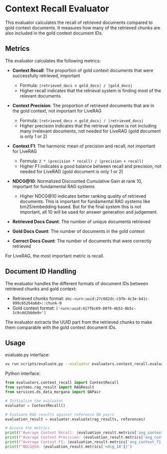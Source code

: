 # Context Recall Evaluator

This evaluator calculates the recall of retrieved documents compared to gold context documents. It measures how many of the retrieved chunks are also included in the gold context document IDs.

## Metrics

The evaluator calculates the following metrics:

- **Context Recall**: The proportion of gold context documents that were successfully retrieved, important
  - Formula: `|retrieved_docs ∩ gold_docs| / |gold_docs|`
  - Higher recall indicates that the retrieval system is finding most of the relevant documents
  
- **Context Precision**: The proportion of retrieved documents that are in the gold context, not important for LiveRAG
  - Formula: `|retrieved_docs ∩ gold_docs| / |retrieved_docs|`
  - Higher precision indicates that the retrieval system is not including many irrelevant documents, not needed for LiveRAG (gold document is only 1 or 2)
  
- **Context F1**: The harmonic mean of precision and recall, not important for LiveRAG
  - Formula: `2 * (precision * recall) / (precision + recall)`
  - Higher F1 indicates a good balance between recall and precision, not needed for LiveRAG (gold document is only 1 or 2)

- **NDCG@10**: Normalized Discounted Cumulative Gain at rank 10, important for fundamental RAG systems
  - Higher NDCG@10 indicates better ranking quality of retrieved documents. This is important for fundamental RAG systems like bm25/embedding based. But for the final system this is not important, all 10 will be used for answer generation and judgement.

- **Retrieved Docs Count**: The number of unique documents retrieved
- **Gold Docs Count**: The number of documents in the gold context
- **Correct Docs Count**: The number of documents that were correctly retrieved

For LiveRAG, the most important metric is recall.

## Document ID Handling

The evaluator handles the different formats of document IDs between retrieved chunks and gold context:

- Retrieved chunks format: `doc-<urn:uuid:27c682dc-c97b-4c3e-b41c-999c65264a6d>::chunk-0`
- Gold context format: `['<urn:uuid:417fbc69-80f9-4b53-8b5c-1c9cdd2bb0e9>']`

The evaluator extracts the UUID part from the retrieved chunks to make them comparable with the gold context document IDs.

## Usage

evaluate.py interface:

```bash
uv run scripts/evaluate.py --evaluator evaluators.context_recall.evaluator.ContextRecall --results data/rag_results/dmds_fJ20pJnq9zcO1_BasicRAGSystem.tsv --reference data/generated_qa_pairs/dmds_fJ20pJnq9zcO1.n100.tsv;
```

Python interface:

```python
from evaluators.context_recall import ContextRecall
from systems.rag_result import RAGResult
from services.ds_data_morgana import QAPair

# Initialize the evaluator
evaluator = ContextRecall()

# Evaluate RAG results against reference QA pairs
evaluation_result = evaluator.evaluate(rag_results, references)

# Access the metrics
print(f"Average Context Recall: {evaluation_result.metrics['avg_context_recall']}")
print(f"Average Context Precision: {evaluation_result.metrics['avg_context_precision']}")
print(f"Average Context F1: {evaluation_result.metrics['avg_context_f1']}")
print(f"NDCG@10: {evaluation_result.metrics['ndcg_10']}")
```
